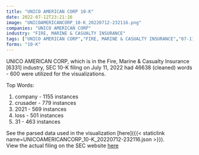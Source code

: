 ```yaml
---
title: "UNICO AMERICAN CORP 10-K"
date: 2022-07-12T23:21:16
image: "UNICOAMERICANCORP_10-K_20220712-232116.png"
companies: "UNICO AMERICAN CORP"
industry: "FIRE, MARINE & CASUALTY INSURANCE"
tags: ["UNICO AMERICAN CORP","FIRE, MARINE & CASUALTY INSURANCE","07-11-2022","10-K"]
forms: "10-K"
---
```

UNICO AMERICAN CORP, which is in the Fire, Marine & Casualty Insurance [6331] industry, SEC 10-K filing on July 11, 2022 had 46638 (cleaned) words - 600 were utilized for the visualizations.

Top Words:
1. company - 1155 instances
2. crusader - 779 instances
3. 2021 - 569 instances
4. loss - 501 instances
5. 31 - 463 instances


See the parsed data used in the visualization [here]({{< staticlink name=UNICOAMERICANCORP_10-K_20220712-232116.json >}}).  
View the actual filing on the SEC website [here](https://www.sec.gov/Archives/edgar/data/100716/0001654954-22-009504.txt)